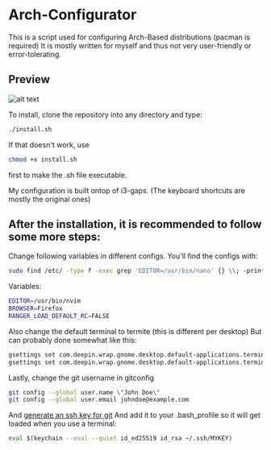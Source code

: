 # Arch-Configurator

This is a script used for configuring Arch-Based distributions (pacman is required)
It is mostly written for myself and thus not very user-friendly or error-tolerating.

## Preview
![alt text](https://github.com/CubePhoenix/ArchConfigurator/raw/master/screenshot.png "Looks like this after installation")

To install, clone the repository into any directory and type:

```bash
./install.sh
```

If that doesn't work, use
```bash
chmod +x install.sh
```
first to make the .sh file executable.

My configuration is built ontop of i3-gaps. (The keyboard shortcuts are mostly the original
ones)

## After the installation, it is recommended to follow some more steps:

Change following variables in different configs. You'll find the configs with:
```bash
sudo find /etc/ -type f -exec grep 'EDITOR=/usr/bin/nano' {} \\; -print
```

Variables:
```bash
EDITOR=/usr/bin/nvim
BROWSER=Firefox
RANGER_LOAD_DEFAULT_RC=FALSE
```

Also change the default terminal to termite (this is different per desktop)
But can probably done somewhat like this:
```bash
gsettings set com.deepin.wrap.gnome.desktop.default-applications.terminal exec /usr/bin/termite
gsettings set com.deepin.wrap.gnome.desktop.default-applications.terminal exec-arg \"-x\"
```

Lastly, change the git username in gitconfig
```bash
git config --global user.name \"John Doe\"
git config --global user.email johndoe@example.com
```
And [generate an ssh key for git](https://help.github.com/articles/connecting-to-github-with-ssh/)
And add it to your .bash_profile so it will get loaded when you use a terminal:
```bash
eval $(keychain --eval --quiet id_ed25519 id_rsa ~/.ssh/MYKEY)
```
